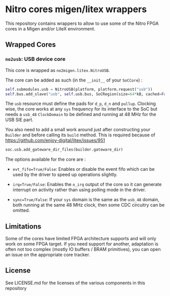 Nitro cores migen/litex wrappers
================================

This repository contains wrappers to allow to use some of the Nitro FPGA cores
in a Migen and/or LiteX environment.


Wrapped Cores
-------------

### `no2usb`: USB device core

This core is wrapped as `no2migen.litex.NitroUSB`.

The core can be added as such (in the `__init__` of your `SoCCore`) :

```python
self.submodules.usb = NitroUSB(platform, platform.request("usb"))
self.bus.add_slave("usb", self.usb.bus, SoCRegion(size=64*kB, cached=False))
```

The `usb` resource must define the pads for `d_p`, `d_n` and `pullup`.
Clocking wise, the core works at any `sys` frequency for its interface to
the SoC but needs a `usb_48` `ClockDomain` to be defined and running at
48 MHz for the USB SIE part.

You also need to add a small work around just after constructing your `Builder`
and before calling its `build` method. This is required because of
https://github.com/enjoy-digital/litex/issues/951

```python
soc.usb.add_gateware_dir_files(builder.gateware_dir)
```

The options available for the core are :

 * `evt_fifo=True/False`: Enables or disable the event fifo which can be
   used by the driver to speed up operations slightly.

 * `irq=True/False`: Enables the `o_irq` output of the core so it can generate
   interrupt on activity rather than using polling mode in the driver.

 * `sync=True/False`: If your `sys` domain is the same as the `usb_48` domain,
   both running at the same 48 MHz clock, then some CDC circuitry can be
   omitted.


Limitations
-----------

Some of the cores have limited FPGA architecture supports and will only work
on some FPGA target. If you need support for another, adaptation is often not
too complex (mostly IO buffers / BRAM primitives), you can open an issue
on the appropriate core tracker.


License
-------

See LICENSE.md for the licenses of the various components in this repository
